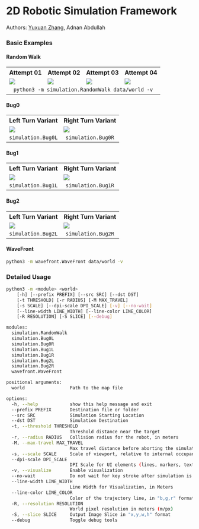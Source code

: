 # 2D Robotic Simulation Framework

Authors: [Yuxuan Zhang](mailto:robotics@z-yx.cc), Adnan Abdullah

### Basic Examples

#### Random Walk

<table style="width: 720px">
  <tr>
    <th style="text-align: center">Attempt 01</th>
    <th style="text-align: center">Attempt 02</th>
    <th style="text-align: center">Attempt 03</th>
    <th style="text-align: center">Attempt 04</th>
  </tr>
  <tr>
    <td><image src="doc/RandomWalk-01.png"></td>
    <td><image src="doc/RandomWalk-02.png"></td>
    <td><image src="doc/RandomWalk-03.png"></td>
    <td><image src="doc/RandomWalk-04.png"></td>
  </tr>
  <tr>
    <td style="text-align: center" colspan=4>
        <code>python3 -m simulation.RandomWalk data/world -v</code>
    </td>
  </tr>
</table>

#### Bug0

<table style="width: 720px">
  <tr>
    <th style="text-align: center">Left Turn Variant</th>
    <th style="text-align: center">Right Turn Variant</th>
  </tr>
  <tr>
    <td><image src="doc/Bug0L.png"></td>
    <td><image src="doc/Bug0R.png"></td>
  </tr>
  <tr>
    <td style="text-align: center"><code>simulation.Bug0L</code></td>
    <td style="text-align: center"><code>simulation.Bug0R</code></td>
  </tr>
</table>

#### Bug1

<table style="width: 720px">
  <tr>
    <th style="text-align: center">Left Turn Variant</th>
    <th style="text-align: center">Right Turn Variant</th>
  </tr>
  <tr>
    <td><image src="doc/Bug1L.png"></td>
    <td><image src="doc/Bug1R.png"></td>
  </tr>
  <tr>
    <td style="text-align: center"><code>simulation.Bug1L</code></td>
    <td style="text-align: center"><code>simulation.Bug1R</code></td>
  </tr>
</table>

#### Bug2

<table style="width: 720px">
  <tr>
    <th style="text-align: center">Left Turn Variant</th>
    <th style="text-align: center">Right Turn Variant</th>
  </tr>
  <tr>
    <td><image src="doc/Bug2L.png"></td>
    <td><image src="doc/Bug2R.png"></td>
  </tr>
  <tr>
    <td style="text-align: center"><code>simulation.Bug2L</code></td>
    <td style="text-align: center"><code>simulation.Bug2R</code></td>
  </tr>
</table>

#### WaveFront

```sh
python3 -m wavefront.WaveFront data/world -v
```

### Detailed Usage

```sh
python3 -m <module> <world>
    [-h] [--prefix PREFIX] [--src SRC] [--dst DST]
    [-t THRESHOLD] [-r RADIUS] [-M MAX_TRAVEL]
    [-s SCALE] [--dpi-scale DPI_SCALE] [-v] [--no-wait]
    [--line-width LINE_WIDTH] [--line-color LINE_COLOR]
    [-R RESOLUTION] [-S SLICE] [--debug]

modules:
  simulation.RandomWalk
  simulation.Bug0L
  simulation.Bug0R
  simulation.Bug1L
  simulation.Bug1R
  simulation.Bug2L
  simulation.Bug2R
  wavefront.WaveFront

positional arguments:
  world                 Path to the map file

options:
  -h, --help            show this help message and exit
  --prefix PREFIX       Destination file or folder
  --src SRC             Simulation Starting Location
  --dst DST             Simulation Destination
  -t, --threshold THRESHOLD
                        Threshold distance near the target
  -r, --radius RADIUS   Collision radius for the robot, in meters
  -M, --max-travel MAX_TRAVEL
                        Max travel distance before aborting the simulation
  -s, --scale SCALE     Scale of viewport, relative to internal occupancy grid
  --dpi-scale DPI_SCALE
                        DPI Scale for UI elements (lines, markers, text)
  -v, --visualize       Enable visualization
  --no-wait             Do not wait for key stroke after simulation is complete, effective only with the -v flag
  --line-width LINE_WIDTH
                        Line Width for Visualization, in Meters
  --line-color LINE_COLOR
                        Color of the trajectory line, in "b,g,r" format
  -R, --resolution RESOLUTION
                        World pixel resolution in meters (m/px)
  -S, --slice SLICE     Output Image Slice in "x,y,w,h" format
  --debug               Toggle debug tools
```
